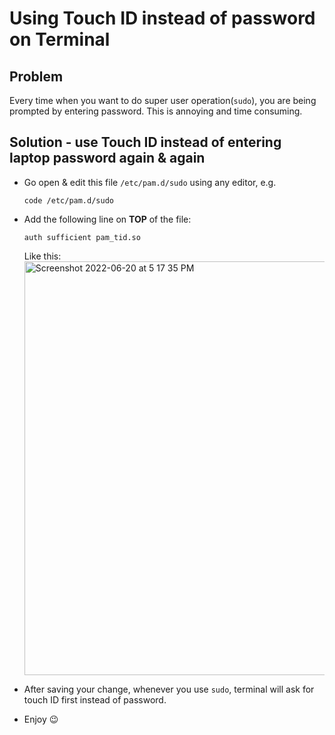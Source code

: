 # Using Touch ID instead of password on Terminal

## Problem

Every time when you want to do super user operation(`sudo`), you are being prompted by entering password. This is annoying and time consuming.

## Solution - use Touch ID instead of entering laptop password again & again

- Go open & edit this file `/etc/pam.d/sudo` using any editor, e.g.
  ```shell
  code /etc/pam.d/sudo
  ```
- Add the following line on **TOP** of the file:

  ```shell
  auth sufficient pam_tid.so
  ```

  Like this:
  <img width="662" alt="Screenshot 2022-06-20 at 5 17 35 PM" src="https://user-images.githubusercontent.com/15152519/174569159-02120edc-c42d-4783-8646-a12a01d2b7db.png"/>

- After saving your change, whenever you use `sudo`, terminal will ask for touch ID first instead of password.
- Enjoy 😉
